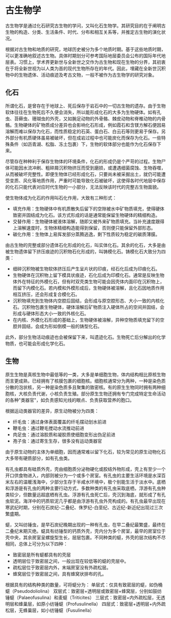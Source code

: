 # 古生物学

古生物学是通过化石研究古生物的学问，又叫化石生物学。其研究目的在于阐明古生物的构造、分类、生活条件、时代、分布和相互关系等，并推定古生物的演化状况。

根据对古生物和地质的研究，地球历史被分为多个地质时期。基于这些地质时期，可以更准确地叙述古生物。具体时期划分可参考国际地层委员会公布的国际年代地层表。习惯上，学术界更新世与全新世之交作为古生物和现在生物的分界，其初衷在于将全新世视为以人类为首的现代生物所存在的年代。因此，埋藏在全新世沉积物中的生物遗体、活动痕迹及考古文物，一般不被作为古生物学的研究对象。

## 化石

所谓化石，是曾存在于地球上、死后保存于岩石中的一切古生物的遗存。由于生物软体往往在生物死后不久便会消失，所以能形成化石的大多为生物硬体。如有孔虫、苔藓虫、珊瑚虫的外壳，又如腕足动物的外骨骼、棘皮动物和脊椎动物的内骨骼。生物硬体的矿物质成分差异也会影响化石形成，例如霞石和含镁方解石便因易溶解而难以保存为化石，而性质稳定的石英、蛋白石、白云石等则更易于保存。另外部分有机质硬体虽易被破坏，但在成岩过程中也可能炭化而保存为化石。一些特殊条件（如沥青湖、松脂、冻土包裹）下，生物的软体部分也能作为化石保存下来。

尽管存在种种利于保存生物体的环境条件，化石的形成仍是个严苛的过程。生物尸体可能因水流冲刷、粗碎屑沉积物挤压而受到磨损，或遭遇细菌腐蚀、生物吞噬，从而被破坏完整性。即便生物体已经形成化石，只要尚未被采掘出土，就仍可能遭受变质、风化等地质作用，严重时可能导致化石被破坏，这使得各时代地层中保存的化石只能代表对应时代生物的一小部分，无法反映该时代的完整古生物面貌。

使生物体成为化石的作用叫石化作用，大致有三种形式：

- 填充作用：生物硬体中有机质散失后留下的空隙被水中矿物质填充，使得硬体致密并固结成为化石。该方式形成的话是通常能保留生物硬体的精细构造。
- 交替作用：生物硬体被液体溶解，随即又被外来矿物质填充。当补充速度跟得上溶解速度时，生物体精细构造能得到保留，否则便只能保留外部形态。
- 碳化作用：生物体上易挥发部分蒸腾逃逸，剩下性质较为稳定的碳质薄膜。

由古生物的完整或部分遗体石化形成的化石，叫实体化石。其余的化石，大多是由被生物遗体留下挤压痕迹的沉积物石化形成的，叫铸模化石。铸模化石大致分为四类：

- 细碎沉积物被生物软体挤压后产生呈片状的印痕，经石化后成为印痕化石。
- 生物硬体在沉积物上留下模具状痕迹，石化后成为印模化石。通常是反映生物体外在特征的外模化石，但有时双壳类生物可能会因壳体内面印在沉积物上，而留下内模化石。若内模和外模形成后，生物硬体被溶解，且化石因地质作用相互挤压，还会形成复合模化石。
- 沉积物填充到生物体内空腔后固结，会形成与原空腔形态、大小一致的内核化石。沉积物包裹生物硬体，硬体溶解后矿物质注入硬体所占的空间并固结，会形成与硬体形态大小一致的外核化石。
- 在内核、外模化石形成的基础上，生物硬体被溶解，异种空物质填充留下的空腔并固结，会成为形如倒模一般的铸型化石。

此外，部分生物活动痕迹也会被保留下来，叫遗迹化石。生物死亡后分解出的化学物质，也可能会形成化学化石。

## 生物

原生生物是真核生物中最低等的一类，大多是单细胞生物，体内结构相比原核生物而言更成熟，已经拥有了核膜包裹的细胞核。细胞核通常分为两种，一种是染色质分散的泡状核，另一种是染色质多且聚集的致密核。有的原生生物同时拥有两种细胞核，大核负责代谢，小核负责生殖。部分原生生物还拥有专门完成特定生命活动的各种"类器官"，如负责感知光线的眼点、负责获取营养的胞口。

根据运动类器官的差异，原生动物被分为四类：

- 纤毛虫：通过身体表面覆盖的纤毛摆动划水前进
- 鞭毛虫：通过鞭毛搅动水流推动前进
- 肉足虫：通过溶胶质和凝胶质使细胞变形出伪足前进
- 孢子虫：通过寄生生存，很多没有运动类器官

由于原生动物的主体为单细胞，因而通常难以留下化石，较为常见的原生动物化石大多带有硬质部分，如有孔虫类。

有孔虫都具有硅质外壳，壳由细胞质分泌物硬化或胶结外物形成，壳上有至少一个开口供食物进入，内部则被分为一个或多个房室。有孔虫的主要生活环境是水深百米左右的温暖浅海中，少部分生存于半咸水环境中，极个别能生活于淡水中。底栖和浮游是有孔虫的两种主要行动方式，多数种类的有孔虫采取底栖，浮游有孔虫种类较少，但数量远超底栖有孔虫。浮游有孔虫死亡后，壳沉到海底，就形成了有孔虫软泥。海洋中的钙质软泥几乎都是由浮游有孔虫外壳构成的。有孔虫最早出现在寒武纪时期，分别在石炭纪-二叠纪、侏罗纪-白垩纪、古近纪-新近纪出现过三次繁盛期。

䗴，又叫纺锤虫，是早石炭纪晚期出现的一种有孔虫，在早二叠纪最繁盛，最终在二叠纪末期灭绝。䗴具有纺锤型的钙质外壳，壳内分为多个房室，最早的房室位于壳中央，其余房室呈螺旋型生长，层层包裹。不同种类的䗴，外壳的层次结构不尽相同，总体上可分为以下四种：

- 致密层是所有䗴都具有的壳层
- 透明层位于致密层之间，一般出现在较低等的䗴的壳层中。
- 疏松层位于致密层内外，末端房室没有外疏松层。
- 蜂窝层位于致密层之间，具有蜂窝状排布的孔。

根据具有的结构种类的数量，可将䗴分为：
单层式：仅具有致密层的䗴，如伪桶䗴（Pseudodoliolina）
双层式：致密层+透明层或致密层+蜂窝层，分别如鼓纺锤䗴（Palaeofusulina）和麦䗴（Triticites）
三层式：致密层+内外疏松层，无透明层和蜂巢层，如原小纺锤䗴（Profusulinella）
四层式：致密层+透明层+内外疏松层，无蜂巢层，如小纺锤䗴（Fusulinella）
